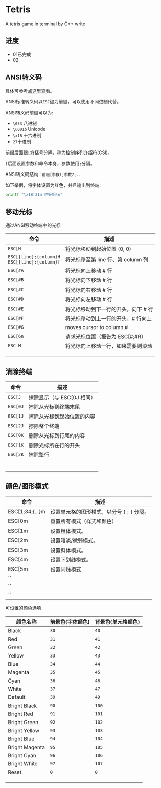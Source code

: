 # Tetris

A tetris game in terminal by C++ write

## 进度
- 01已完成
- 02 

## ANSI转义码

具体可参考[点这里查看](https://gist.github.com/fnky/458719343aabd01cfb17a3a4f7296797)。

ANSI标准转义码以`ESC`键为前缀，可以使用不同进制代替。

ANSI转义码前缀可以为:

- `\033`	八进制
- `\u001b` Unicode
- `\x1B` 十六进制
- `27`十进制

前缀后面跟`[`方括号分隔，称为控制序列介绍符(CSI)。

`[`后面设置参数和命令本身，参数使用`;`分隔。

ANSI转义码结构 : `前缀[参数1;参数2;...`

如下举例，将字体设置为红色，并且输出到终端:

```bash
printf "\x1B[31m 你好啊\n"
```

## 移动光标

通过ANSI移动终端中的光标

| 命令                                             | 描述                                |
| ------------------------------------------------ | ----------------------------------- |
| `ESC[H`                                          | 将光标移动到起始位置 (0, 0)         |
| `ESC[{line};{column}H`<br>`ESC[{line};{column}f` | 将光标移至第 line 行、第 column 列  |
| `ESC[#A`                                         | 将光标向上移动 # 行                 |
| `ESC[#B`                                         | 将光标向下移动 # 行                 |
| `ESC[#C`                                         | 将光标向右移动 # 行                 |
| `ESC[#D`                                         | 将光标向左移动 # 行                 |
| `ESC[#E`                                         | 将光标移动到下一行的开头，向下 # 行 |
| `ESC[#F`                                         | 将光标移动到上一行的开头，# 行向上  |
| `ESC[#G`                                         | moves cursor to column #            |
| `ESC[6n`                                         | 请求光标位置（报告为 ESC[#;#R）     |
| `ESC M`                                          | 将光标向上移动一行，如果需要则滚动  |
|                                                  |                                     |
|                                                  |                                     |
|                                                  |                                     |

## 清除终端

| 命令     | 描述                       |
| -------- | -------------------------- |
| `ESC[J`  | 擦除显示（与 ESC[0J 相同） |
| `ESC[0J` | 擦除从光标到终端末尾       |
| `ESC[1J` | 擦除从光标到起始位置的内容 |
| `ESC[2J` | 擦除整个终端               |
| `ESC[0K` | 删除从光标到行尾的内容     |
| `ESC[1K` | 删除光标所在行的开头       |
| `ESC[2K` | 擦除整行                   |
|          |                            |
|          |                            |
|          |                            |
|          |                            |
|          |                            |
|          |                            |

## 颜色/图形模式

| 命令            | 描述                                        |
| --------------- | ------------------------------------------- |
| ESC[1;34;{...}m | 设置单元格的图形模式，以分号 ( `;` ) 分隔。 |
| ESC[0m          | 重置所有模式（样式和颜色）                  |
| ESC[1m          | 设置粗体模式。                              |
| ESC[2m          | 设置暗淡/微弱模式。                         |
| ESC[3m          | 设置斜体模式。                              |
| ESC[4m          | 设置下划线模式。                            |
| ESC[5m          | 设置闪烁模式                                |
| ``              |                                             |
| ``              |                                             |
| ``              |                                             |

可设置的颜色选项

| 颜色名称       | 前景色(字体颜色) | 背景色(单元格颜色) |
| -------------- | ---------------- | ------------------ |
| Black          | `30`             | `40`               |
| Red            | `31`             | `41`               |
| Green          | `32`             | `42`               |
| Yellow         | `33`             | `43`               |
| Blue           | `34`             | `44`               |
| Magenta        | `35`             | `45`               |
| Cyan           | `36`             | `46`               |
| White          | `37`             | `47`               |
| Default        | `39`             | `49`               |
| Bright Black   | `90`             | `100`              |
| Bright Red     | `91`             | `101`              |
| Bright Green   | `92`             | `102`              |
| Bright Yellow  | `93`             | `103`              |
| Bright Blue    | `94`             | `104`              |
| Bright Magenta | `95`             | `105`              |
| Bright Cyan    | `96`             | `106`              |
| Bright White   | `97`             | `107`              |
| Reset          | `0`              | `0`                |
|                |                  |                    |
|                |                  |                    |
|                |                  |                    |
